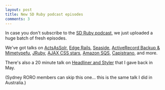 ```yaml
--- 
layout: post
title: New SD Ruby podcast episodes
comments: 3
---
```

In case you don't subscribe to the [SD Ruby podcast](http://sdruby.org/), we just uploaded a huge batch of fresh episodes.

We've got talks on [ActsAsSolr](http://sdruby.org/podcast/26), [Edge Rails](http://sdruby.org/podcast/33), [Seaside](http://sdruby.org/podcast/31)</a>, [ActiveRecord Backup & Mimetypefu](http://sdruby.org/podcast/35), [JRuby](http://sdruby.org/podcast/34), [AJAX CSS stars](http://sdruby.org/podcast/25), [Amazon SQS](http://sdruby.org/podcast/24), [Capistrano](http://sdruby.org/podcast/32), and more.

There's also a 20 minute talk on [Headliner and Styler](http://sdruby.org/podcast/27) that I gave back in May.

(Sydney RORO members can skip this one... this is the same talk I did in Australia.)
